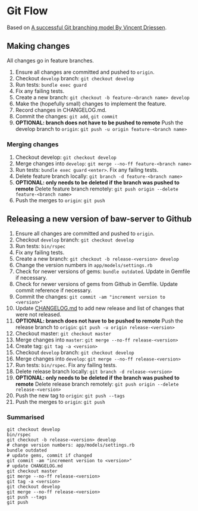 # Git Flow

Based on [A successful Git branching model By Vincent Driessen](http://nvie.com/posts/a-successful-git-branching-model/).

## Making changes

All changes go in feature branches.

1. Ensure all changes are committed and pushed to `origin`.
1. Checkout `develop` branch: `git checkout develop`
1. Run tests: `bundle exec guard`
1. Fix any failing tests.
1. Create a new branch: `git checkout -b feature-<branch name> develop`
1. Make the (hopefully small) changes to implement the feature.
1. Record changes in CHANGELOG.md.
1. Commit the changes: `git add`, `git commit`
1. **OPTIONAL: branch does not have to be pushed to remote** Push the develop branch to `origin`: `git push -u origin feature-<branch name>`

### Merging changes

1. Checkout develop: `git checkout develop`
1. Merge changes into `develop`: `git merge --no-ff feature-<branch name>`
1. Run tests: `bundle exec guard` `<enter>`. Fix any failing tests.
1. Delete feature branch locally: `git branch -d feature-<branch name>`
1. **OPTIONAL: only needs to be deleted if the branch was pushed to remote** Delete feature branch remotely: `git push origin --delete feature-<branch name>`
1. Push the merges to `origin`: `git push`

## Releasing a new version of baw-server to Github

1. Ensure all changes are committed and pushed to `origin`.
1. Checkout `develop` branch: `git checkout develop`
1. Run tests: `bin/rspec`
1. Fix any failing tests.
1. Create a new branch: `git checkout -b release-<version> develop`
1. Change the version numbers in `app/models/settings.rb`
1. Check for newer versions of gems: `bundle outdated`. Update in Gemfile if necessary.
1. Check for newer versions of gems from Github in Gemfile. Update commit reference if necessary.
1. Commit the changes: `git commit -am "increment version to <version>"`
1. Update [CHANGELOG.md](./CHANGELOG.md) to add new release and list of changes that were not released.
1. **OPTIONAL: branch does not have to be pushed to remote** Push the release branch to `origin`: `git push -u origin release-<version>`
1. Checkout master: `git checkout master`
1. Merge changes into `master`: `git merge --no-ff release-<version>`
1. Create tag: `git tag -a <version>`
1. Checkout `develop` branch: `git checkout develop`
1. Merge changes into `develop`: `git merge --no-ff release-<version>`
1. Run tests: `bin/rspec`. Fix any failing tests.
1. Delete release branch locally: `git branch -d release-<version>`
1. **OPTIONAL: only needs to be deleted if the branch was pushed to remote** Delete release branch remotely: `git push origin --delete release-<version>`
1. Push the new tag to `origin`: `git push --tags`
1. Push the merges to `origin`: `git push`

### Summarised

```
git checkout develop
bin/rspec
git checkout -b release-<version> develop
# change version numbers: app/models/settings.rb
bundle outdated
# update gems, commit if changed
git commit -am "increment version to <version>"
# update CHANGELOG.md
git checkout master
git merge --no-ff release-<version>
git tag -a <version>
git checkout develop
git merge --no-ff release-<version>
git push --tags
git push
```

